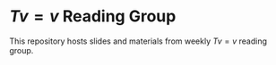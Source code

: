 # $Tv=v$ Reading Group

This repository hosts slides and materials from weekly $Tv=v$ reading group.
